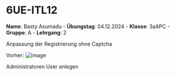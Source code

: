 # 6UE-ITL12
**Name**: Basty Asumadu - **Übungstag**: 04.12.2024 - **Klasse**: 3aAPC - **Gruppe**: A - **Lehrgang**: 2


Anpassung der Registrierung ohne Captcha 

Vorher:
![image](https://github.com/user-attachments/assets/486f8f3a-6436-4f5b-b7a2-a0b26323718a)





Administratoren User anlegen
